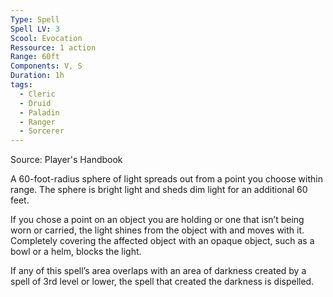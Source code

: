 ```yaml
---
Type: Spell
Spell LV: 3
Scool: Evocation
Ressource: 1 action
Range: 60ft
Components: V, S
Duration: 1h
tags:
  - Cleric
  - Druid
  - Paladin
  - Ranger
  - Sorcerer
---
```

Source: Player's Handbook

A 60-foot-radius sphere of light spreads out from a point you choose within range. The sphere is bright light and sheds dim light for an additional 60 feet.

If you chose a point on an object you are holding or one that isn’t being worn or carried, the light shines from the object with and moves with it. Completely covering the affected object with an opaque object, such as a bowl or a helm, blocks the light.

If any of this spell’s area overlaps with an area of darkness created by a spell of 3rd level or lower, the spell that created the darkness is dispelled.